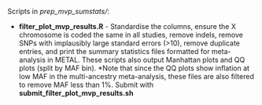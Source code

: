 Scripts in *prep_mvp_sumstats/*:

- **filter_plot_mvp_results.R** - Standardise the columns, ensure the X chromosome is coded the same in all studies, remove indels, remove SNPs with implausibly large standard errors (>10), remove duplicate entries, and print the summary statistics files formatted for meta-analysis in METAL. These scripts also output Manhattan plots and QQ plots (split by MAF bin). *Note that since the QQ plots show inflation at low MAF in the multi-ancestry meta-analysis, these files are also filtered to remove MAF less than 1%.
Submit with **submit_filter_plot_mvp_results.sh**
